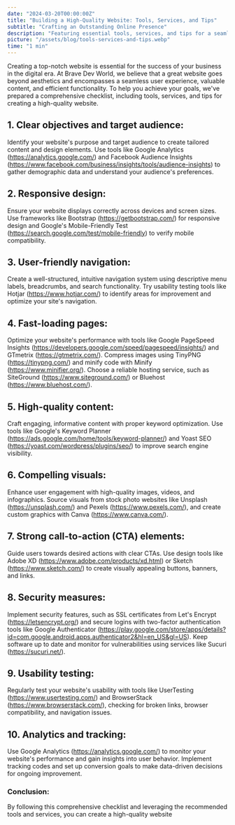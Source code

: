 ```yaml
---
date: "2024-03-20T00:00:00Z"
title: "Building a High-Quality Website: Tools, Services, and Tips"
subtitle: "Crafting an Outstanding Online Presence"
description: "Featuring essential tools, services, and tips for a seamless user experience, engaging content, and efficient functionality."
picture: "/assets/blog/tools-services-and-tips.webp"
time: "1 min"
--- 
```

Creating a top-notch website is essential for the success of your business in the digital era. At Brave Dev World, we believe that a great website goes beyond aesthetics and encompasses a seamless user experience, valuable content, and efficient functionality. To help you achieve your goals, we've prepared a comprehensive checklist, including tools, services, and tips for creating a high-quality website.

## 1. Clear objectives and target audience:
Identify your website's purpose and target audience to create tailored content and design elements. Use tools like Google Analytics (https://analytics.google.com/) and Facebook Audience Insights (https://www.facebook.com/business/insights/tools/audience-insights) to gather demographic data and understand your audience's preferences.

## 2. Responsive design:
Ensure your website displays correctly across devices and screen sizes. Use frameworks like Bootstrap (https://getbootstrap.com/) for responsive design and Google's Mobile-Friendly Test (https://search.google.com/test/mobile-friendly) to verify mobile compatibility.

## 3. User-friendly navigation:
Create a well-structured, intuitive navigation system using descriptive menu labels, breadcrumbs, and search functionality. Try usability testing tools like Hotjar (https://www.hotjar.com/) to identify areas for improvement and optimize your site's navigation.

## 4. Fast-loading pages:
Optimize your website's performance with tools like Google PageSpeed Insights (https://developers.google.com/speed/pagespeed/insights/) and GTmetrix (https://gtmetrix.com/). Compress images using TinyPNG (https://tinypng.com/) and minify code with Minify (https://www.minifier.org/). Choose a reliable hosting service, such as SiteGround (https://www.siteground.com/) or Bluehost (https://www.bluehost.com/).

## 5. High-quality content:
Craft engaging, informative content with proper keyword optimization. Use tools like Google's Keyword Planner (https://ads.google.com/home/tools/keyword-planner/) and Yoast SEO (https://yoast.com/wordpress/plugins/seo/) to improve search engine visibility.

## 6. Compelling visuals:
Enhance user engagement with high-quality images, videos, and infographics. Source visuals from stock photo websites like Unsplash (https://unsplash.com/) and Pexels (https://www.pexels.com/), and create custom graphics with Canva (https://www.canva.com/).

## 7. Strong call-to-action (CTA) elements:
Guide users towards desired actions with clear CTAs. Use design tools like Adobe XD (https://www.adobe.com/products/xd.html) or Sketch (https://www.sketch.com/) to create visually appealing buttons, banners, and links.

## 8. Security measures:
Implement security features, such as SSL certificates from Let's Encrypt (https://letsencrypt.org/) and secure logins with two-factor authentication tools like Google Authenticator (https://play.google.com/store/apps/details?id=com.google.android.apps.authenticator2&hl=en_US&gl=US). Keep software up to date and monitor for vulnerabilities using services like Sucuri (https://sucuri.net/).

## 9. Usability testing:
Regularly test your website's usability with tools like UserTesting (https://www.usertesting.com/) and BrowserStack (https://www.browserstack.com/), checking for broken links, browser compatibility, and navigation issues.

## 10. Analytics and tracking:
Use Google Analytics (https://analytics.google.com/) to monitor your website's performance and gain insights into user behavior. Implement tracking codes and set up conversion goals to make data-driven decisions for ongoing improvement.

### Conclusion:

By following this comprehensive checklist and leveraging the recommended tools and services, you can create a high-quality website